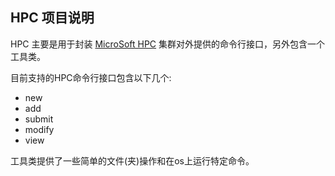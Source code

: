 HPC 项目说明
----
HPC 主要是用于封装 [MicroSoft HPC] 集群对外提供的命令行接口，另外包含一个工具类。

目前支持的HPC命令行接口包含以下几个:

+ new
+ add
+ submit
+ modify
+ view

工具类提供了一些简单的文件(夹)操作和在os上运行特定命令。

[MicroSoft HPC]: https://docs.microsoft.com/en-us/powershell/high-performance-computing/overview?view=hpc16-ps]
